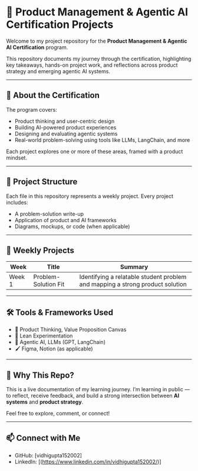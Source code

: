# 🧠 Product Management & Agentic AI Certification Projects

Welcome to my project repository for the **Product Management & Agentic AI Certification** program.

This repository documents my journey through the certification, highlighting key takeaways, hands-on project work, and reflections across product strategy and emerging agentic AI systems.

---

## 📘 About the Certification

The program covers:
- Product thinking and user-centric design
- Building AI-powered product experiences
- Designing and evaluating agentic systems
- Real-world problem-solving using tools like LLMs, LangChain, and more

Each project explores one or more of these areas, framed with a product mindset.

---

## 📂 Project Structure

Each file in this repository represents a weekly project. Every project includes:
- A problem-solution write-up
- Application of product and AI frameworks
- Diagrams, mockups, or code (when applicable)

---

## 📅 Weekly Projects

| Week | Title | Summary |
|------|-------|---------|
| Week 1 | Problem-Solution Fit | Identifying a relatable student problem and mapping a strong product solution |


---

## 🛠 Tools & Frameworks Used
- 🧩 Product Thinking, Value Proposition Canvas
- 🔁 Lean Experimentation
- 🤖 Agentic AI, LLMs (GPT, LangChain)
- 🖌 Figma, Notion (as applicable)

---

## 🌱 Why This Repo?

This is a live documentation of my learning journey. I’m learning in public — to reflect, receive feedback, and build a strong intersection between **AI systems** and **product strategy**.

Feel free to explore, comment, or connect!

---

## 📫 Connect with Me

- GitHub: [vidhigupta152002]
- LinkedIn: [(https://www.linkedin.com/in/vidhigupta152002/)]

